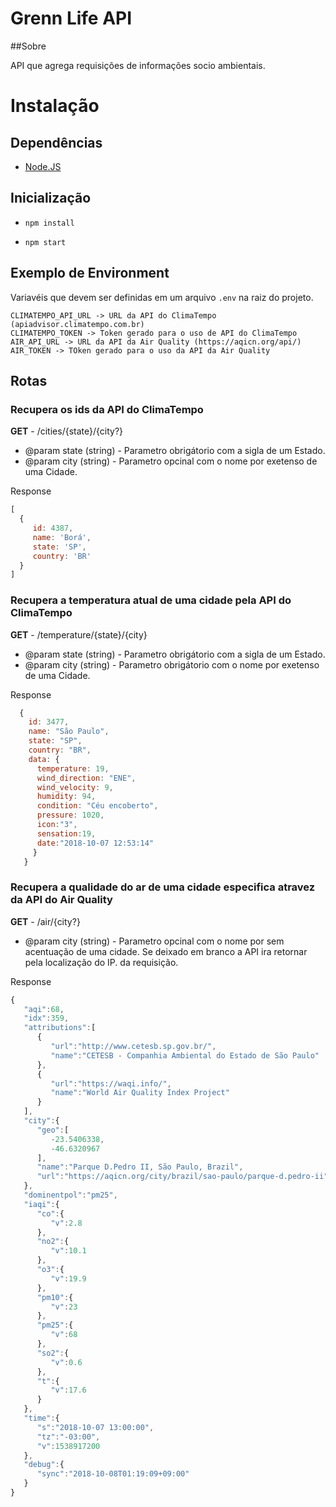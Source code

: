 # Grenn Life API

##Sobre

API que agrega requisições de informações socio ambientais.

# Instalação

## Dependências

- [Node.JS](http://nodejs.org)

## Inicialização

- `npm install`

- `npm start`

## Exemplo de Environment

Variavéis que devem ser definidas em um arquivo `.env` na raiz do projeto.

```
CLIMATEMPO_API_URL -> URL da API do ClimaTempo (apiadvisor.climatempo.com.br)
CLIMATEMPO_TOKEN -> Token gerado para o uso de API do ClimaTempo
AIR_API_URL -> URL da API da Air Quality (https://aqicn.org/api/)
AIR_TOKEN -> TOken gerado para o uso da API da Air Quality
```

## Rotas

### Recupera os ids da API do ClimaTempo

**GET** - /cities/{state}/{city?}

 - @param state (string) - Parametro obrigátorio com a sigla de um Estado.
 - @param city (string) - Parametro opcinal com o nome por exetenso de uma Cidade.

Response

```js
[
  {
     id: 4387, 
     name: 'Borá',
     state: 'SP',
     country: 'BR'
  }
]
```

### Recupera a temperatura atual de uma cidade pela API do ClimaTempo

**GET** - /temperature/{state}/{city}

 - @param state (string) - Parametro obrigátorio com a sigla de um Estado.
 - @param city (string) - Parametro obrigátorio com o nome por exetenso de uma Cidade.

Response

```js
  {
    id: 3477,
    name: "São Paulo",
    state: "SP",
    country: "BR", 
    data: {
      temperature: 19,
      wind_direction: "ENE",
      wind_velocity: 9, 
      humidity: 94,
      condition: "Céu encoberto",
      pressure: 1020,
      icon:"3", 
      sensation:19,
      date:"2018-10-07 12:53:14"
     }
   }
```

### Recupera a qualidade do ar de uma cidade especifica atravez da API do Air Quality

**GET** - /air/{city?}

 - @param city (string) - Parametro opcinal com o nome por sem acentuação de uma cidade. Se deixado em branco a API ira retornar pela localização do IP. da requisição.

Response

```js
{
   "aqi":68,
   "idx":359,
   "attributions":[
      {
         "url":"http://www.cetesb.sp.gov.br/",
         "name":"CETESB - Companhia Ambiental do Estado de São Paulo"
      },
      {
         "url":"https://waqi.info/",
         "name":"World Air Quality Index Project"
      }
   ],
   "city":{
      "geo":[
         -23.5406338,
         -46.6320967
      ],
      "name":"Parque D.Pedro II, São Paulo, Brazil",
      "url":"https://aqicn.org/city/brazil/sao-paulo/parque-d.pedro-ii"
   },
   "dominentpol":"pm25",
   "iaqi":{
      "co":{
         "v":2.8
      },
      "no2":{
         "v":10.1
      },
      "o3":{
         "v":19.9
      },
      "pm10":{
         "v":23
      },
      "pm25":{
         "v":68
      },
      "so2":{
         "v":0.6
      },
      "t":{
         "v":17.6
      }
   },
   "time":{
      "s":"2018-10-07 13:00:00",
      "tz":"-03:00",
      "v":1538917200
   },
   "debug":{
      "sync":"2018-10-08T01:19:09+09:00"
   }
}
```
